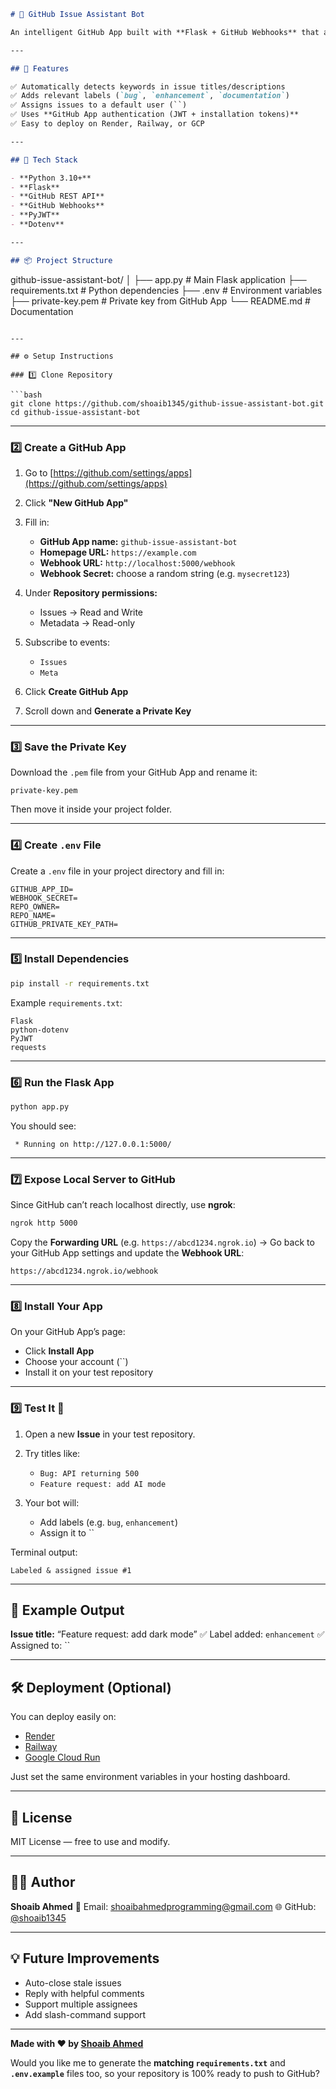 ```markdown
# 🤖 GitHub Issue Assistant Bot

An intelligent GitHub App built with **Flask + GitHub Webhooks** that automatically labels, assigns, and manages issues in your repositories.

---

## 🚀 Features

✅ Automatically detects keywords in issue titles/descriptions  
✅ Adds relevant labels (`bug`, `enhancement`, `documentation`)  
✅ Assigns issues to a default user (``)  
✅ Uses **GitHub App authentication (JWT + installation tokens)**  
✅ Easy to deploy on Render, Railway, or GCP  

---

## 🧠 Tech Stack

- **Python 3.10+**
- **Flask**
- **GitHub REST API**
- **GitHub Webhooks**
- **PyJWT**
- **Dotenv**

---

## 📦 Project Structure

```

github-issue-assistant-bot/
│
├── app.py                    # Main Flask application
├── requirements.txt          # Python dependencies
├── .env                      # Environment variables
├── private-key.pem           # Private key from GitHub App
└── README.md                 # Documentation

````

---

## ⚙️ Setup Instructions

### 1️⃣ Clone Repository

```bash
git clone https://github.com/shoaib1345/github-issue-assistant-bot.git
cd github-issue-assistant-bot
````

---

### 2️⃣ Create a GitHub App

1. Go to [https://github.com/settings/apps](https://github.com/settings/apps)
2. Click **"New GitHub App"**
3. Fill in:

   * **GitHub App name:** `github-issue-assistant-bot`
   * **Homepage URL:** `https://example.com`
   * **Webhook URL:** `http://localhost:5000/webhook`
   * **Webhook Secret:** choose a random string (e.g. `mysecret123`)
4. Under **Repository permissions:**

   * Issues → Read and Write
   * Metadata → Read-only
5. Subscribe to events:

   * `Issues`
   * `Meta`
6. Click **Create GitHub App**
7. Scroll down and **Generate a Private Key**

---

### 3️⃣ Save the Private Key

Download the `.pem` file from your GitHub App and rename it:

```
private-key.pem
```

Then move it inside your project folder.

---

### 4️⃣ Create `.env` File

Create a `.env` file in your project directory and fill in:

```env
GITHUB_APP_ID=
WEBHOOK_SECRET=
REPO_OWNER=
REPO_NAME=
GITHUB_PRIVATE_KEY_PATH=
```
---

### 5️⃣ Install Dependencies

```bash
pip install -r requirements.txt
```

Example `requirements.txt`:

```
Flask
python-dotenv
PyJWT
requests
```

---

### 6️⃣ Run the Flask App

```bash
python app.py
```

You should see:

```
 * Running on http://127.0.0.1:5000/
```

---

### 7️⃣ Expose Local Server to GitHub

Since GitHub can’t reach localhost directly, use **ngrok**:

```bash
ngrok http 5000
```

Copy the **Forwarding URL** (e.g. `https://abcd1234.ngrok.io`)
→ Go back to your GitHub App settings and update the **Webhook URL**:

```
https://abcd1234.ngrok.io/webhook
```

---

### 8️⃣ Install Your App

On your GitHub App’s page:

* Click **Install App**
* Choose your account (``)
* Install it on your test repository

---

### 9️⃣ Test It 🚀

1. Open a new **Issue** in your test repository.
2. Try titles like:

   * `Bug: API returning 500`
   * `Feature request: add AI mode`
3. Your bot will:

   * Add labels (e.g. `bug`, `enhancement`)
   * Assign it to ``

Terminal output:

```
Labeled & assigned issue #1
```

---

## 🧩 Example Output

**Issue title:** “Feature request: add dark mode”
✅ Label added: `enhancement`
✅ Assigned to: ``

---

## 🛠️ Deployment (Optional)

You can deploy easily on:

* [Render](https://render.com/)
* [Railway](https://railway.app/)
* [Google Cloud Run](https://cloud.google.com/run)

Just set the same environment variables in your hosting dashboard.

---

## 📜 License

MIT License — free to use and modify.

---

## 👨‍💻 Author

**Shoaib Ahmed**
📧 Email: [shoaibahmedprogramming@gmail.com](mailto:shoaibahmedprogramming@gmail.com)
🌐 GitHub: [@shoaib1345](https://github.com/shoaib1345)

---

## 💡 Future Improvements

* Auto-close stale issues
* Reply with helpful comments
* Support multiple assignees
* Add slash-command support

---

**Made with ❤️ by [Shoaib Ahmed](https://github.com/shoaib1345)**



Would you like me to generate the **matching `requirements.txt`** and **`.env.example`** files too, so your repository is 100% ready to push to GitHub?
```
